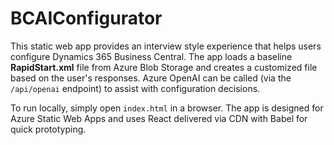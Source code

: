 # BCAIConfigurator

This static web app provides an interview style experience that helps users configure Dynamics 365 Business Central. The app loads a baseline **RapidStart.xml** file from Azure Blob Storage and creates a customized file based on the user's responses. Azure OpenAI can be called (via the `/api/openai` endpoint) to assist with configuration decisions.

To run locally, simply open `index.html` in a browser. The app is designed for Azure Static Web Apps and uses React delivered via CDN with Babel for quick prototyping.

